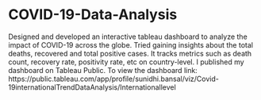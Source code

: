 # COVID-19-Data-Analysis
<p>Designed and developed an interactive tableau dashboard to analyze the impact of COVID-19 across the globe. Tried gaining insights about the total deaths, recovered and total positive cases. It tracks metrics such as death count, recovery rate, positivity rate, etc on country-level. I published my dashboard on Tableau Public.
To view the dashboard link: https://public.tableau.com/app/profile/sunidhi.bansal/viz/Covid-19internationalTrendDataAnalysis/Internationallevel
